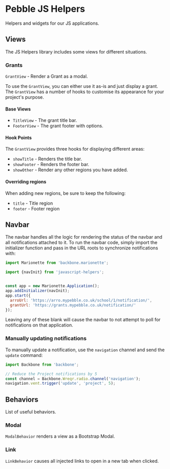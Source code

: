 # Pebble JS Helpers

Helpers and widgets for our JS applications.

## Views

The JS Helpers library includes some views for different situations.

### Grants

`GrantView` - Render a Grant as a modal.

To use the `GrantView`, you can either use it as-is and just display a grant.
The `GrantView` has a number of hooks to customise its appearance for your
project's purpose.

#### Base Views

  * `TitleView` - The grant title bar.
  * `FooterView` - The grant footer with options.

#### Hook Points

The `GrantView` provides three hooks for displaying different areas:

  * `showTitle` - Renders the title bar.
  * `showFooter` - Renders the footer bar.
  * `showOther` - Render any other regions you have added.

#### Overriding regions

When adding new regions, be sure to keep the following:

  * `title` - Title region
  * `footer` - Footer region

## Navbar

The navbar handles all the logic for rendering the status of the navbar and all
notifications attached to it. To run the navbar code, simply import the
initializer function and pass in the URL roots to synchronize notifications
with:

```javascript
import Marionette from 'backbone.marionette';

import {navInit} from 'javascript-helpers';


const app = new Marionette.Application();
app.addInitializer(navInit);
app.start({
  arroUrl: 'https://arro.mypebble.co.uk/school/1/notification/',
  grantUrl: 'https://grants.mypebble.co.uk/notification/'
});
```

Leaving any of these blank will cause the navbar to not attempt to poll for
notifications on that application.

### Manually updating notifications

To manually update a notification, use the `navigation` channel and send the
`update` command:

```javascript
import Backbone from 'backbone';

// Reduce the Project notifications by 5
const channel = Backbone.Wreqr.radio.channel('navigation');
navigation.vent.trigger('update', 'project', 5);
```

## Behaviors

List of useful behaviors.

### Modal

`ModalBehavior` renders a view as a Bootstrap Modal.

### Link

`LinkBehavior` causes all injected links to open in a new tab when clicked.
